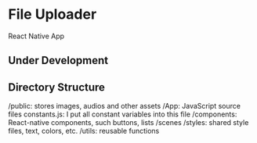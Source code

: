 # File Uploader

React Native App



## Under Development


## Directory Structure

 /public: stores images, audios and other assets
 /App: JavaScript source files
   constants.js: I put all constant variables into this file
   /components: React-native components, such buttons, lists
   /scenes
   /styles: shared style files, text, colors, etc.
   /utils: reusable functions

